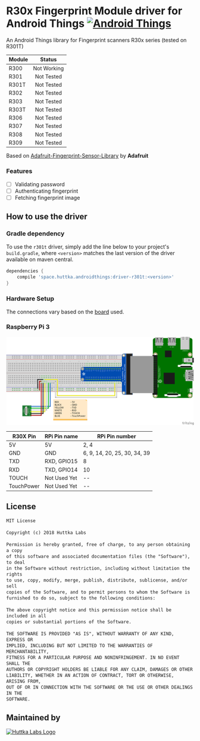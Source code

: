 R30x Fingerprint Module driver for Android Things [![Android Things](https://img.shields.io/badge/android--things-0.6.1--devpreview-red.svg)](https://developer.android.com/things/preview/releases.html#preview-6-1)
==================================================

An Android Things library for Fingerprint scanners R30x series (tested on R301T)

| Module | Status      | 
| ------ | :---------: |
| R300   | Not Working |
| R301   | Not Tested  |
| R301T  | Not Tested  |
| R302   | Not Tested  |
| R303   | Not Tested  |
| R303T  | Not Tested  |
| R306   | Not Tested  |
| R307   | Not Tested  |
| R308   | Not Tested  |
| R309   | Not Tested  |

Based on [Adafruit-Fingerprint-Sensor-Library](https://github.com/adafruit/https://github.com/adafruit/Adafruit-Fingerprint-Sensor-Library) by **Adafruit**

### Features
- [ ] Validating password
- [ ] Authenticating fingerprint
- [ ] Fetching fingerprint image

How to use the driver
---------------------

### Gradle dependency

To use the `r301t` driver, simply add the line below to your project's `build.gradle`, where `<version>` matches the last version of the driver available on maven central.
```groovy
dependencies {
    compile 'space.huttka.androidthings:driver-r301t:<version>'
}
```
### Hardware Setup

The connections vary based on the [board](https://developer.android.com/things/hardware/index.html) used.

### Raspberry Pi 3
![Connection Wiring](assets/connection.png)

| R30X Pin   | RPi Pin name | RPi Pin number               |
| ---------- | ------------ | ---------------------------- |
| 5V         | 5V           | 2, 4                         |
| GND        | GND          | 6, 9, 14, 20, 25, 30, 34, 39 |
| TXD        | RXD, GPIO15  | 8                            |
| RXD        | TXD, GPIO14  | 10                           |
| TOUCH      | Not Used Yet | --                           |
| TouchPower | Not Used Yet | --                           |

## License

    MIT License

    Copyright (c) 2018 Huttka Labs

    Permission is hereby granted, free of charge, to any person obtaining a copy
    of this software and associated documentation files (the "Software"), to deal
    in the Software without restriction, including without limitation the rights
    to use, copy, modify, merge, publish, distribute, sublicense, and/or sell
    copies of the Software, and to permit persons to whom the Software is
    furnished to do so, subject to the following conditions:

    The above copyright notice and this permission notice shall be included in all
    copies or substantial portions of the Software.

    THE SOFTWARE IS PROVIDED "AS IS", WITHOUT WARRANTY OF ANY KIND, EXPRESS OR
    IMPLIED, INCLUDING BUT NOT LIMITED TO THE WARRANTIES OF MERCHANTABILITY,
    FITNESS FOR A PARTICULAR PURPOSE AND NONINFRINGEMENT. IN NO EVENT SHALL THE
    AUTHORS OR COPYRIGHT HOLDERS BE LIABLE FOR ANY CLAIM, DAMAGES OR OTHER
    LIABILITY, WHETHER IN AN ACTION OF CONTRACT, TORT OR OTHERWISE, ARISING FROM,
    OUT OF OR IN CONNECTION WITH THE SOFTWARE OR THE USE OR OTHER DEALINGS IN THE
    SOFTWARE.

## Maintained by
[![Huttka Labs Logo](assets/logo.png)](http://huttka.space)